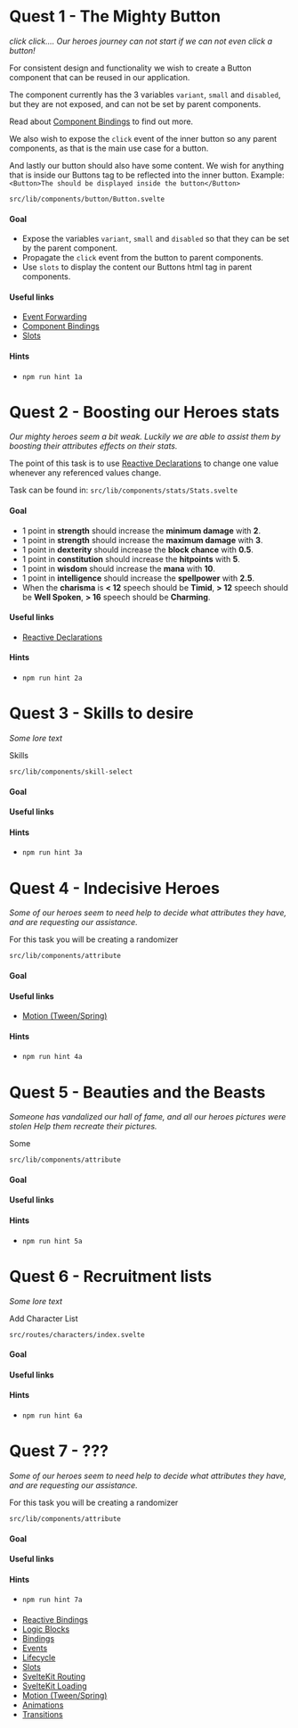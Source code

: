 # Quest 1 - The Mighty Button

_*click* *click*.... Our heroes journey can not start if we can not even click a button!_

For consistent design and functionality we wish to create a Button component that can be reused in our application.

The component currently has the 3 variables `variant`, `small` and `disabled`, but they are not exposed, and can not be set by parent components.

Read about [Component Bindings](https://svelte.dev/tutorial/component-bindings) to find out more.

We also wish to expose the `click` event of the inner button so any parent components, as that is the main use case for a button.

And lastly our button should also have some content. We wish for anything that is inside our Buttons tag to be reflected into the inner button.
Example: `<Button>The should be displayed inside the button</Button>`

`src/lib/components/button/Button.svelte`

#### Goal

- Expose the variables `variant`, `small` and `disabled` so that they can be set by the parent component.
- Propagate the `click` event from the button to parent components.
- Use `slots` to display the content our Buttons html tag in parent components.

#### Useful links

- [Event Forwarding](https://svelte.dev/tutorial/event-forwarding)
- [Component Bindings](https://svelte.dev/tutorial/component-bindings)
- [Slots](https://svelte.dev/tutorial/slots)

#### Hints

- `npm run hint 1a`

# Quest 2 - Boosting our Heroes stats

_Our mighty heroes seem a bit weak. Luckily we are able to assist them by boosting their attributes effects on their stats._

The point of this task is to use [Reactive Declarations](https://svelte.dev/tutorial/reactive-declarations) to change one value whenever any referenced values change.

Task can be found in: `src/lib/components/stats/Stats.svelte`

#### Goal

- 1 point in **strength** should increase the **minimum damage** with **2**.
- 1 point in **strength** should increase the **maximum damage** with **3**.
- 1 point in **dexterity** should increase the **block chance** with **0.5**.
- 1 point in **constitution** should increase the **hitpoints** with **5**.
- 1 point in **wisdom** should increase the **mana** with **10**.
- 1 point in **intelligence** should increase the **spellpower** with **2.5**.
- When the **charisma** is **< 12** speech should be **Timid**, **> 12** speech should be **Well Spoken**, **> 16** speech should be **Charming**.

#### Useful links

- [Reactive Declarations](https://svelte.dev/tutorial/reactive-declarations)

#### Hints

- `npm run hint 2a`

# Quest 3 - Skills to desire

_Some lore text_

Skills

`src/lib/components/skill-select`

#### Goal

#### Useful links

#### Hints

- `npm run hint 3a`

# Quest 4 - Indecisive Heroes

_Some of our heroes seem to need help to decide what attributes they have, and are requesting our assistance._

For this task you will be creating a randomizer

`src/lib/components/attribute`

#### Goal

#### Useful links

- [Motion (Tween/Spring)](https://svelte.dev/tutorial/tweened)

#### Hints

- `npm run hint 4a`

# Quest 5 - Beauties and the Beasts

_Someone has vandalized our hall of fame, and all our heroes pictures were stolen_
_Help them recreate their pictures._

Some

`src/lib/components/attribute`

#### Goal

#### Useful links

#### Hints

- `npm run hint 5a`

# Quest 6 - Recruitment lists

_Some lore text_

Add Character List

`src/routes/characters/index.svelte`

#### Goal

#### Useful links

#### Hints

- `npm run hint 6a`

# Quest 7 - ???

_Some of our heroes seem to need help to decide what attributes they have, and are requesting our assistance._

For this task you will be creating a randomizer

`src/lib/components/attribute`

#### Goal

#### Useful links

#### Hints

- `npm run hint 7a `

####

- [Reactive Bindings](https://svelte.dev/tutorial/reactive-declarations)
- [Logic Blocks](https://svelte.dev/tutorial/if-blocks)
- [Bindings](https://svelte.dev/tutorial/text-inputs)
- [Events](https://svelte.dev/tutorial/event-forwarding)
- [Lifecycle](https://svelte.dev/tutorial/onmount)
- [Slots](https://svelte.dev/tutorial/slots)
- [SvelteKit Routing](https://kit.svelte.dev/docs#routing)
- [SvelteKit Loading](https://kit.svelte.dev/docs#loading)
- [Motion (Tween/Spring)](https://svelte.dev/tutorial/tweened)
- [Animations](https://svelte.dev/tutorial/animate)
- [Transitions](https://svelte.dev/tutorial/transition)
